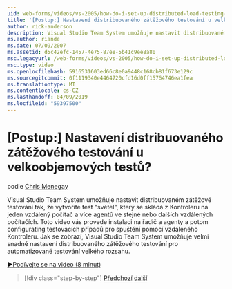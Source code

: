 ```yaml
---
uid: web-forms/videos/vs-2005/how-do-i-set-up-distributed-load-testing-for-high-volume-tests
title: '[Postup:] Nastavení distribuovaného zátěžového testování u velkoobjemových testů? | Dokumenty Microsoft'
author: rick-anderson
description: Visual Studio Team System umožňuje nastavit distribuovaném zátěžové testování tak, že vytvoříte test "světel", který se skládá z Kontroleru na jeden vzdálený počítač a multipl...
ms.author: riande
ms.date: 07/09/2007
ms.assetid: d5c42efc-1457-4e75-87e8-5b41c9ee8a80
msc.legacyurl: /web-forms/videos/vs-2005/how-do-i-set-up-distributed-load-testing-for-high-volume-tests
msc.type: video
ms.openlocfilehash: 5916531603ed66c8e0a9448c168cb81f673e129c
ms.sourcegitcommit: 0f1119340e4464720cfd16d0ff15764746ea1fea
ms.translationtype: MT
ms.contentlocale: cs-CZ
ms.lasthandoff: 04/09/2019
ms.locfileid: "59397500"
---
```

# <a name="how-do-i-set-up-distributed-load-testing-for-high-volume-tests"></a>[Postup:] Nastavení distribuovaného zátěžového testování u velkoobjemových testů?

podle [Chris Menegay](https://twitter.com/CMenegay)

Visual Studio Team System umožňuje nastavit distribuovaném zátěžové testování tak, že vytvoříte test "světel", který se skládá z Kontroleru na jeden vzdálený počítač a více agentů ve stejné nebo dalších vzdálených počítačích. Toto video vás provede instalaci na řadič a agenty a potom configurating testovacích případů pro spuštění pomocí vzdáleného Kontroleru. Jak se zobrazí, Visual Studio Team System umožňuje velmi snadné nastavení distribuovaného zátěžového testování pro automatizované testování velkého rozsahu.

[&#9654;Podívejte se na video (8 minut)](https://channel9.msdn.com/Blogs/ASP-NET-Site-Videos/how-do-i-set-up-distributed-load-testing-for-high-volume-tests)

> [!div class="step-by-step"]
> [Předchozí](how-do-i-tune-web-application-performance-with-profiling.md)
> [další](how-do-i-enforce-coding-standards-with-code-analysis.md)
